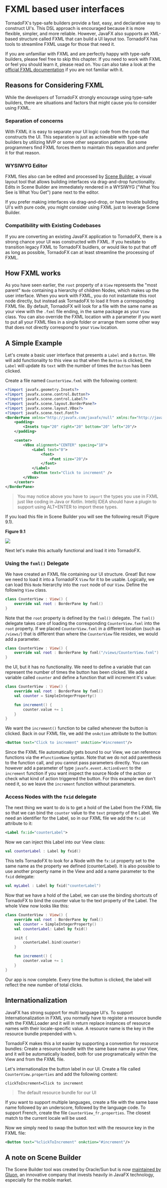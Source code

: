 # FXML based user interfaces

TornadoFX's type-safe builders provide a fast, easy, and declarative way to construct UI's. This DSL approach is encouraged because it is more flexible, simpler, and more reliable. However, JavaFX also supports an XML-based structure called FXML that can build a UI layout too. TornadoFX has tools to streamline FXML usage for those that need it. 

If you are unfamiliar with FXML and are perfectly happy with type-safe builders, please feel free to skip this chapter. If you need to work with FXML or feel you should learn it, please read on. You can also take a look at the [official FXML documentation](https://docs.oracle.com/javase/8/javafx/fxml-tutorial/why_use_fxml.htm) if you are not familiar with it. 

## Reasons for Considering FXML

While the developers of TornadoFX strongly encourage using type-safe builders, there are situations and factors that might cause you to consider using FXML. 

### Separation of concerns
With FXML it is easy to separate your UI logic code from the code that constructs the UI. This separation is just as achievable with type-safe builders by utilizing MVP or some other separation pattern. But some programmers find FXML forces them to maintain this separation and prefer it for that reason.

### WYSIWYG Editor

FXML files also can be edited and processed by [Scene Builder](http://www.oracle.com/technetwork/java/javase/downloads/javafxscenebuilder-info-2157684.html), a visual layout tool that allows building interfaces via drag-and-drop functionality. Edits in Scene Builder are immediately rendered in a WYSIWYG ("What You See is What You Get") pane next to the editor.

If you prefer making interfaces via drag-and-drop, or have trouble building UI's with pure code, you might consider using FXML just to leverage Scene Builder.

### Compatibility with Existing Codebases

If you are converting an existing JavaFX application to TornadoFX, there is a strong chance your UI was constructed with FXML. If you hesitate to transition legacy FXML to TornadoFX buidlers, or would like to put that off as long as possible, TornadoFX can at least streamline the processing of FXML.


## How FXML works

As you have seen earlier, the `root` property of a `View` represents the "most parent" `Node`  containing a hierarchy of children Nodes, which makes up the user interface. When you work with FXML, you do not instantiate this root node directly, but instead ask TornadoFX to load it from a corresponding FXML file. By default, TornadoFX will look for a file with the same name as your view with the `.fxml` file ending, in the same package as your `View` class. You can also override the FXML location with a parameter if you want to put all your FXML files in a single folder or arrange them some other way that does not directly correspond to your `View` location.

## A Simple Example

Let's create a basic user interface that presents a `Label` and a `Button`. We will add functionality to this view so that when the `Button` is clicked, the `Label` will update its `text` with the number of times the `Button` has been clicked.

Create a file named `CounterView.fxml` with the following content:

```xml
<?import javafx.geometry.Insets?>
<?import javafx.scene.control.Button?>
<?import javafx.scene.control.Label?>
<?import javafx.scene.layout.BorderPane?>
<?import javafx.scene.layout.VBox?>
<?import javafx.scene.text.Font?>
<BorderPane xmlns="http://javafx.com/javafx/null" xmlns:fx="http://javafx.com/fxml/1">
    <padding>
        <Insets top="20" right="20" bottom="20" left="20"/>
    </padding>

    <center>
        <VBox alignment="CENTER" spacing="10">
            <Label text="0">
                <font>
                    <Font size="20"/>
                </font>
            </Label>
            <Button text="Click to increment" />
        </VBox>
    </center>
</BorderPane>
```
>You may notice above you have to `import` the types you use in FXML just like coding in Java or Kotlin. Intellij IDEA should have a plugin to support using ALT+ENTER to import these types. 

If you load this file in Scene Builder you will see the following result (Figure 9.1). 

**Figure 9.1**

![](http://i.imgur.com/WulUHYa.png)

Next let's make this actually functional and load it into TornadoFX.

### Using the `fxml()` Delegate

We have created an FXML file containing our UI structure. Great! But now we need to load it into a TornadoFX `View` for it to be usable. Logically, we can load this `Node` hierarchy into the `root` node of our `View`. Define the following `View` class. 

```kotlin
class CounterView : View() {
    override val root : BorderPane by fxml()
}
```

Note that the `root` property is defined by the `fxml()` delegate. The `fxml()` delegate takes care of loading the corresponding `CounterView.fxml` into the `root` property.  If we placed `CounterView.fxml` in a different location (such as `/views/`) that is different than where the `CounterView` file resides, we would add a parameter.

```kotlin
class CounterView : View() {
    override val root : BorderPane by fxml("/views/CounterView.fxml")
}
```

the UI, but it has no functionality. We need to define a variable that can represent the number of times the button has been clicked. We add a variable called `counter` and define a function that will increment it's value:

```kotlin
class CounterView : View() {
    override val root : BorderPane by fxml()
    val counter = SimpleIntegerProperty()

    fun increment() {
        counter.value += 1
    }
}
```

We want the `increment()` function to be called whenever the button is clicked. Back in our FXML file, we add the `onAction` attribute to the button:

```xml
<Button text="Click to increment" onAction="#increment"/>
```

Since the FXML file automatically gets bound to our View, we can reference functions via the `#functionName` syntax. Note that we do not add parenthesis to the function call, and you cannot pass parameters directly. You can however add a parameter of type `javafx.event.ActionEvent` to the `increment` function if you want inspect the source Node of the action or check what kind of action triggered the button. For this example we don't need it, so we leave the `increment` function without parameters.

### Access Nodes with the `fxid` delegate

The next thing we want to do is to get a hold of the Label from the FXML file so that we can bind the `counter` value to the `text` property of the Label. We need an identifier for the Label, so in our FXML file we add the `fx:id` attribute to it:

```xml
<Label fx:id="counterLabel">
```

Now we can inject this Label into our View class:

```kotlin
val counterLabel : Label by fxid()
```

This tells TornadoFX to look for a Node with the `fx:id` property set to the same name as the property we defined (counterLabel). It is also possible to use another property name in the View and add a name parameter to the `fxid` delegate:

```kotlin
val myLabel : Label by fxid("counterLabel")
```

Now that we have a hold of the Label, we can use the binding shortcuts of TornadoFX to bind the counter value to the text property of the Label. The whole View now looks like this:

```kotlin
class CounterView : View() {
    override val root : BorderPane by fxml()
    val counter = SimpleIntegerProperty()
    val counterLabel: Label by fxid()

    init {
        counterLabel.bind(counter)
    }

    fun increment() {
        counter.value += 1
    }
}
```

Our app is now complete. Every time the button is clicked, the label will reflect the new number of total clicks.

## Internationalization

JavaFX has strong support for multi language UI's. To support Internationalization in FXML you normally have to register a resource bundle with the FXMLLoader and it will in return replace instances of resource names with their locale-specific value. A resource name is the key in the resource bundle prepended with `%`.

TornadoFX makes this a lot easier by supporting a convention for resource bundles: Create a resource bundle with the same base name as your View, and it will be automatically loaded, both for use programatically within the View and from the FXML file.

Let's internationalize the button label in our UI. Create a file called `CounterView.properties` and add the following content:

```
clickToIncrement=Click to increment
```
> The default resource bundle for our UI

If you want to support multiple languages, create a file with the same base name followed by an underscore, followed by the language code. To support French, create the file `CounterView_fr.properties`. The closest match to the current locale will be used.

Now we simply need to swap the button text with the resource key in the FXML file:

```xml
<Button text="%clickToIncrement" onAction="#increment"/>
```

## A note on Scene Builder

The Scene Builder tool was created by Oracle/Sun but is now [maintained by Gluon](http://gluonhq.com/labs/scene-builder/), an innovative company that invests heavily in JavaFX technology, especially for the mobile market.